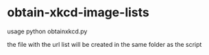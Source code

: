 # obtain-xkcd-image-lists
usage
python obtainxkcd.py

the file with the url list will be created in the same folder as the script
